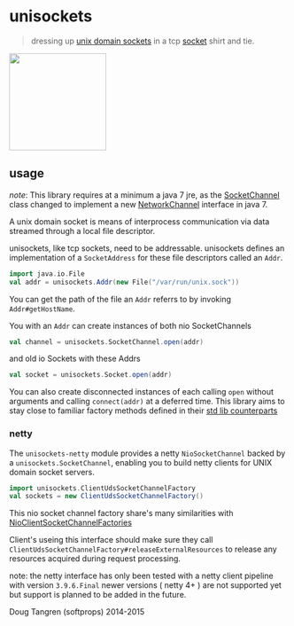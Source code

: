 # unisockets

> dressing up [unix domain sockets](http://en.wikipedia.org/wiki/Unix_domain_socket) in a tcp [socket](http://docs.oracle.com/javase/7/docs/api/java/nio/channels/SocketChannel.html) shirt and tie.

<p>
  <img height="175" src="https://rawgit.com/softprops/unisockets/master/us.svg"/>
</p>


## usage

_note_: This library requires at a minimum a java 7 jre, as the [SocketChannel](http://docs.oracle.com/javase/7/docs/api/java/nio/channels/SocketChannel.html) class changed to implement a new [NetworkChannel](http://docs.oracle.com/javase/7/docs/api/java/nio/channels/NetworkChannel.html) interface in java 7.

A unix domain socket is means of interprocess communication via data streamed through a local file descriptor.

unisockets, like tcp sockets, need to be addressable. unisockets defines an implementation of a `SocketAddress` for these file descriptors called an `Addr`.

```scala
import java.io.File
val addr = unisockets.Addr(new File("/var/run/unix.sock"))
```

You can get the path of the file an `Addr` referrs to by invoking `Addr#getHostName`.

You with an `Addr` can create instances of both nio SocketChannels

```scala
val channel = unisockets.SocketChannel.open(addr)
```

and old io Sockets with these Addrs

```scala
val socket = unisockets.Socket.open(addr)
```

You can also create disconnected instances of each calling `open` without arguments and calling `connect(addr)` at a deferred time. This library aims to stay close to familiar factory methods defined in their [std lib counterparts](http://docs.oracle.com/javase/7/docs/api/java/nio/channels/SocketChannel.html#open())

### netty

The `unisockets-netty` module provides a netty `NioSocketChannel` backed by a `unisockets.SocketChannel`, enabling you to
build netty clients for UNIX domain socket servers.

```scala 
import unisockets.ClientUdsSocketChannelFactory
val sockets = new ClientUdsSocketChannelFactory()
```

This nio socket channel factory share's many similarities with [NioClientSocketChannelFactories](http://netty.io/3.10/api/org/jboss/netty/channel/socket/nio/NioClientSocketChannelFactory.html)

Client's useing this interface should make sure they call `ClientUdsSocketChannelFactory#releaseExternalResources` to release any resources 
acquired during request processing.

note: the netty interface has only been tested with a netty client pipeline with version `3.9.6.Final` newer versions ( netty 4+ ) are not supported yet but support is planned to be added in the future.

Doug Tangren (softprops) 2014-2015

